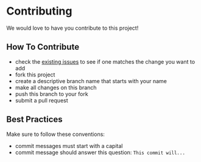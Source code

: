 # Contributing

We would love to have you contribute to this project!

## How To Contribute

* check the [existing issues](https://github.com/pdhoward/microplex2/issues) to see if one matches the change you want to add
* fork this project
* create a descriptive branch name that starts with your name
* make all changes on this branch
* push this branch to your fork
* submit a pull request

## Best Practices

Make sure to follow these conventions:

* commit messages must start with a capital
* commit message should answer this question: `This commit will...`
